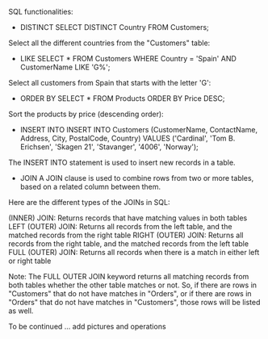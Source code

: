 SQL functionalities:

- DISTINCT
SELECT DISTINCT Country FROM Customers;

Select all the different countries from the "Customers" table:

- LIKE
SELECT * FROM Customers
WHERE Country = 'Spain' AND CustomerName LIKE 'G%';

Select all customers from Spain that starts with the letter 'G':

- ORDER BY
SELECT * FROM Products
ORDER BY Price DESC;

Sort the products by price (descending order):

- INSERT INTO
INSERT INTO Customers (CustomerName, ContactName, Address, City, PostalCode, Country)
VALUES ('Cardinal', 'Tom B. Erichsen', 'Skagen 21', 'Stavanger', '4006', 'Norway');

The INSERT INTO statement is used to insert new records in a table.

- JOIN
A JOIN clause is used to combine rows from two or more tables, based on a related column between them.

Here are the different types of the JOINs in SQL:

 (INNER) JOIN: Returns records that have matching values in both tables
 LEFT (OUTER) JOIN: Returns all records from the left table, and the matched records from the right table
 RIGHT (OUTER) JOIN: Returns all records from the right table, and the matched records from the left table
 FULL (OUTER) JOIN: Returns all records when there is a match in either left or right table

Note: The FULL OUTER JOIN keyword returns all matching records from both tables whether the other table matches or not. So, if there are rows in "Customers" that do not have matches in "Orders", or if there are rows in "Orders" that do not have matches in "Customers", those rows will be listed as well.

To be continued ... add pictures and operations